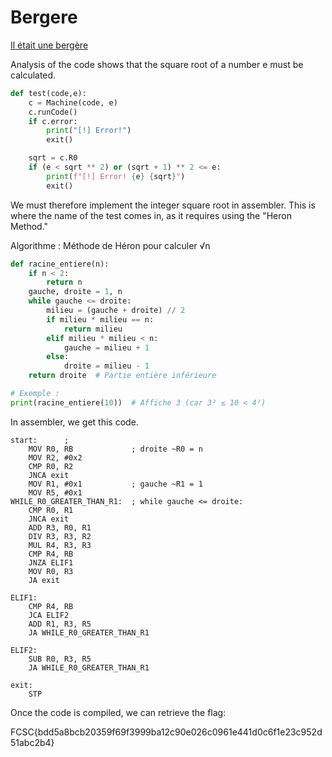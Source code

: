
# Bergere

[Il était une bergère](https://hackropole.fr/fr/challenges/misc/fcsc2025-misc-il-etait-une-bergere/) 

Analysis of the code shows that the square root of a number e must be calculated.

```python
def test(code,e):
    c = Machine(code, e)
    c.runCode()
    if c.error:
        print("[!] Error!")
        exit()

    sqrt = c.R0
    if (e < sqrt ** 2) or (sqrt + 1) ** 2 <= e:
        print(f"[!] Error! {e} {sqrt}")
        exit()
```

We must therefore implement the integer square root in assembler.
This is where the name of the test comes in, as it requires using the "Heron Method."

Algorithme : Méthode de Héron pour calculer √n
```python
def racine_entiere(n):
    if n < 2:
        return n
    gauche, droite = 1, n
    while gauche <= droite:
        milieu = (gauche + droite) // 2
        if milieu * milieu == n:
            return milieu
        elif milieu * milieu < n:
            gauche = milieu + 1
        else:
            droite = milieu - 1
    return droite  # Partie entière inférieure

# Exemple :
print(racine_entiere(10))  # Affiche 3 (car 3² ≤ 10 < 4²)

```

In assembler, we get this code.

``` 
start:      ; 
    MOV R0, RB             ; droite ~R0 = n
    MOV R2, #0x2
    CMP R0, R2
    JNCA exit
    MOV R1, #0x1           ; gauche ~R1 = 1
    MOV R5, #0x1    
WHILE_R0_GREATER_THAN_R1:  ; while gauche <= droite:
    CMP R0, R1
    JNCA exit
    ADD R3, R0, R1         
    DIV R3, R3, R2
    MUL R4, R3, R3
    CMP R4, RB
    JNZA ELIF1
    MOV R0, R3             
    JA exit

ELIF1:
    CMP R4, RB
    JCA ELIF2
    ADD R1, R3, R5
    JA WHILE_R0_GREATER_THAN_R1

ELIF2:
    SUB R0, R3, R5        
    JA WHILE_R0_GREATER_THAN_R1
    
exit:
    STP
```

Once the code is compiled, we can retrieve the flag:

FCSC{bdd5a8bcb20359f69f3999ba12c90e026c0961e441d0c6f1e23c952d51abc2b4}